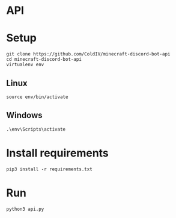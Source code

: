 # API

# Setup
    git clone https://github.com/ColdIV/minecraft-discord-bot-api
    cd minecraft-discord-bot-api
    virtualenv env
## Linux
    source env/bin/activate
## Windows
    .\env\Scripts\activate
# Install requirements    
    pip3 install -r requirements.txt
# Run
    python3 api.py
